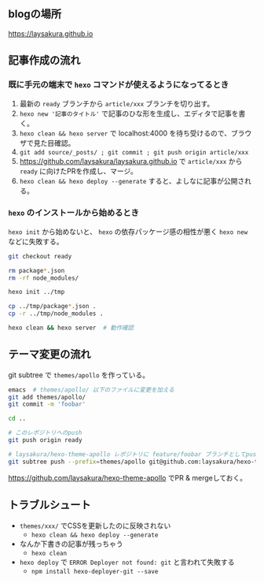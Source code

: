 ## blogの場所

https://laysakura.github.io

## 記事作成の流れ

### 既に手元の端末で `hexo` コマンドが使えるようになってるとき

1. 最新の `ready` ブランチから `article/xxx` ブランチを切り出す。
2. `hexo new '記事のタイトル'` で記事のひな形を生成し、エディタで記事を書く。
3. `hexo clean && hexo server` で localhost:4000 を待ち受けるので、ブラウザで見た目確認。
4. `git add source/_posts/ ; git commit ; git push origin article/xxx`
5. https://github.com/laysakura/laysakura.github.io で `article/xxx` から `ready` に向けたPRを作成し、マージ。
6. `hexo clean && hexo deploy --generate` すると、よしなに記事が公開される。

### `hexo` のインストールから始めるとき

`hexo init` から始めないと、 `hexo` の依存パッケージ感の相性が悪く `hexo new` などに失敗する。

```bash
git checkout ready

rm package*.json
rm -rf node_modules/

hexo init ../tmp

cp ../tmp/package*.json .
cp -r ../tmp/node_modules .

hexo clean && hexo server  # 動作確認
```

## テーマ変更の流れ

git subtree で `themes/apollo` を作っている。

```bash
emacs  # themes/apollo/ 以下のファイルに変更を加える
git add themes/apollo/
git commit -m 'foobar'

cd ..

# このレポジトリへのpush
git push origin ready

# laysakura/hexo-theme-apollo レポジトリに feature/foobar ブランチとしてpush
git subtree push --prefix=themes/apollo git@github.com:laysakura/hexo-theme-apollo.git feature/foobar
```

https://github.com/laysakura/hexo-theme-apollo でPR & mergeしておく。

## トラブルシュート

- `themes/xxx/` でCSSを更新したのに反映されない
    - `hexo clean && hexo deploy --generate`
- なんか下書きの記事が残っちゃう
    - `hexo clean`
- `hexo deploy` で `ERROR Deployer not found: git` と言われて失敗する
    - `npm install hexo-deployer-git --save`
